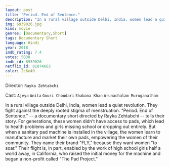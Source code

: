 ```yaml
---
layout: post
title: "Period. End of Sentence."
description: "In a rural village outside Delhi, India, women lead a quiet revolution. They fight against the deeply rooted stigma of menstruation. Period. End of Sentence. -- a documentary short directed by Rayka Zehtabchi -- tells their story. For generations, these women didn't have access to pads, which lead to health problems and girls missing school or dropping out entirely. But when a sanitary pad machine is installed in the village, the women learn to manufacture and market their own pads, empowering the women of th.."
img: 6939026.jpg
kind: movie
genres: [Documentary,Short]
tags: Documentary Short 
language: Hindi
year: 2018
imdb_rating: 7.4
votes: 5038
imdb_id: 6939026
netflix_id: 81074663
color: 2c6e49
---
```

Director: `Rayka Zehtabchi`  

Cast: `Ajeya` `Anita` `Gouri Choudari` `Shabana Khan` `Arunachalam Muruganatham` 

In a rural village outside Delhi, India, women lead a quiet revolution. They fight against the deeply rooted stigma of menstruation. "Period. End of Sentence." -- a documentary short directed by Rayka Zehtabchi -- tells their story. For generations, these women didn't have access to pads, which lead to health problems and girls missing school or dropping out entirely. But when a sanitary pad machine is installed in the village, the women learn to manufacture and market their own pads, empowering the women of their community. They name their brand "FLY," because they want women "to soar." Their flight is, in part, enabled by the work of high school girls half a world away, in California, who raised the initial money for the machine and began a non-profit called "The Pad Project."
